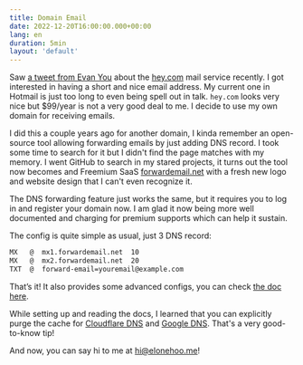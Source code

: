```yaml
---
title: Domain Email
date: 2022-12-20T16:00:00.000+00:00
lang: en
duration: 5min
layout: 'default'
---
```


Saw [a tweet from Evan You](https://twitter.com/youyuxi/status/1272932071749619712) about the [hey.com](https://hey.com/) mail service recently. I got interested in having a short and nice email address. My current one in Hotmail is just too long to even being spell out in talk. `hey.com` looks very nice but $99/year is not a very good deal to me. I decide to use my own domain for receiving emails.

I did this a couple years ago for another domain, I kinda remember an open-source tool allowing forwarding emails by just adding DNS record. I took some time to search for it but I didn't find the page matches with my memory. I went GitHub to search in my stared projects, it turns out the tool now becomes and Freemium SaaS [forwardemail.net](https://forwardemail.net/) with a fresh new logo and website design that I can't even recognize it.

The DNS forwarding feature just works the same, but it requires you to log in and register your domain now. I am glad it now being more well documented and charging for premium supports which can help it sustain.

The config is quite simple as usual, just 3 DNS record:

```html
MX   @  mx1.forwardemail.net  10
MX   @  mx2.forwardemail.net  20
TXT  @  forward-email=youremail@example.com
```

That’s it! It also provides some advanced configs, you can check [the doc here](https://forwardemail.net/en/faq).

While setting up and reading the docs, I learned that you can explicitly purge the cache for [Cloudflare DNS](https://1.1.1.1/purge-cache/) and [Google DNS](https://developers.google.com/speed/public-dns/cache). That's a very good-to-know tip!

And now, you can say hi to me at [hi@elonehoo.me](mailto:hi@elonehoo.me)!
